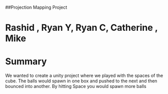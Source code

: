 ##Projection Mapping Project

# Rashid , Ryan Y, Ryan C, Catherine , Mike 

# Summary

We wanted to create a unity project where we played with the spaces of the cube. The balls would spawn in one box and pushed to the next and then bounced into another. By hitting Space you would spawn more balls


